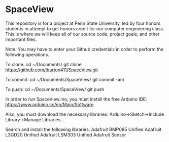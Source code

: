 # SpaceView
This repository is for a project at Penn State University, led by four honors students in attempt to get honors credit for our computer engineering class. This is where we will keep all of our source code, project goals, and other important files. 

Note: You may have to enter your Github credentials in order to perform the following operations.

To clone:
cd ~/Documents/
git clone https://github.com/jbarton411/SpaceView.git

To commit:
cd ~/Documents/SpaceView/
git commit -am <message>

To push:
cd ~/Documents/SpaceView/
git push 


In order to run SpaceView.ino, you must install the free Arduino IDE:
https://www.arduino.cc/en/Main/Software

Also, you must download the necessary libraries:
Arduino->Sketch->Include Library->Manage Libraries...

Search and install the following libraries:
    Adafruit BMP085 Unified
    Adafruit L3GD20 Unified
    Adafruit LSM303 Unified
    Adafruit Sensor
    


